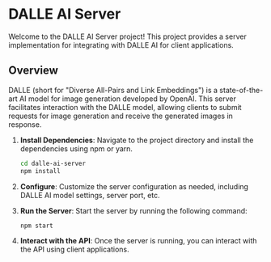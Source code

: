 # DALLE AI Server

Welcome to the DALLE AI Server project! This project provides a server implementation for integrating with DALLE AI for client applications.

## Overview

DALLE (short for "Diverse All-Pairs and Link Embeddings") is a state-of-the-art AI model for image generation developed by OpenAI. This server facilitates interaction with the DALLE model, allowing clients to submit requests for image generation and receive the generated images in response.

1. **Install Dependencies**: Navigate to the project directory and install the dependencies using npm or yarn.

    ```bash
    cd dalle-ai-server
    npm install
    ```

3. **Configure**: Customize the server configuration as needed, including DALLE AI model settings, server port, etc.

4. **Run the Server**: Start the server by running the following command:

    ```bash
    npm start
    ```

5. **Interact with the API**: Once the server is running, you can interact with the API using client applications.

<!-- ## API Reference -->

<!-- ### Generate Image

- **Endpoint**: `/generate`
- **Method**: `POST`
- **Request Body**: -->


